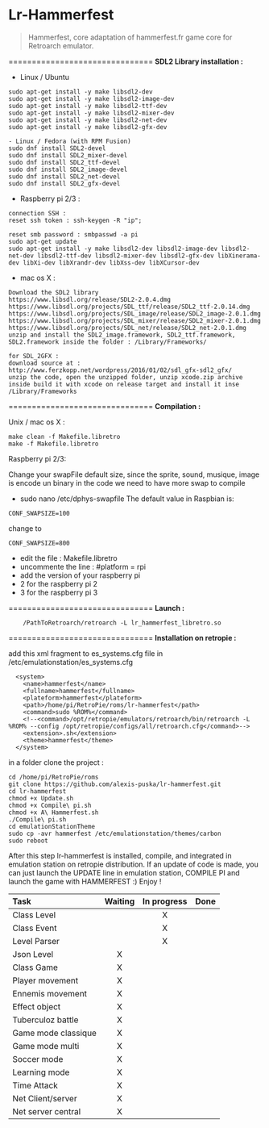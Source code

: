 **Lr-Hammerfest**
===============================

> Hammerfest, core adaptation of hammerfest.fr game
> core for Retroarch emulator.


===============================
**SDL2 Library installation :** 

- Linux / Ubuntu
```
sudo apt-get install -y make libsdl2-dev 
sudo apt-get install -y make libsdl2-image-dev 
sudo apt-get install -y make libsdl2-ttf-dev 
sudo apt-get install -y make libsdl2-mixer-dev 
sudo apt-get install -y make libsdl2-net-dev
sudo apt-get install -y make libsdl2-gfx-dev

- Linux / Fedora (with RPM Fusion)
sudo dnf install SDL2-devel
sudo dnf install SDL2_mixer-devel
sudo dnf install SDL2_ttf-devel
sudo dnf install SDL2_image-devel
sudo dnf install SDL2_net-devel
sudo dnf install SDL2_gfx-devel
```


- Raspberry pi 2/3 : 

```
connection SSH : 
reset ssh token : ssh-keygen -R "ip";

reset smb password : smbpasswd -a pi
sudo apt-get update
sudo apt-get install -y make libsdl2-dev libsdl2-image-dev libsdl2-net-dev libsdl2-ttf-dev libsdl2-mixer-dev libsdl2-gfx-dev libXinerama-dev libXi-dev libXrandr-dev libXss-dev libXCursor-dev 
```


- mac os X : 
```
Download the SDL2 library
https://www.libsdl.org/release/SDL2-2.0.4.dmg
https://www.libsdl.org/projects/SDL_ttf/release/SDL2_ttf-2.0.14.dmg
https://www.libsdl.org/projects/SDL_image/release/SDL2_image-2.0.1.dmg
https://www.libsdl.org/projects/SDL_mixer/release/SDL2_mixer-2.0.1.dmg
https://www.libsdl.org/projects/SDL_net/release/SDL2_net-2.0.1.dmg
unzip and install the SDL2_image.framework, SDL2_ttf.framework, SDL2.framework inside the folder : /Library/Frameworks/

for SDL_2GFX : 
download source at : http://www.ferzkopp.net/wordpress/2016/01/02/sdl_gfx-sdl2_gfx/
unzip the code, open the unzipped folder, unzip xcode.zip archive inside build it with xcode on release target and install it inse /Library/Frameworks
```




===============================
**Compilation :**

Unix / mac os X : 
```
make clean -f Makefile.libretro
make -f Makefile.libretro
```

Raspberry pi 2/3: 

Change your swapFile default size, since the sprite, sound, musique, image is encode un binary in the code we need to have more swap to compile 
- sudo nano /etc/dphys-swapfile
The default value in Raspbian is:
```
CONF_SWAPSIZE=100
```
change to 
```
CONF_SWAPSIZE=800
```

- edit the file : Makefile.libretro
- uncommente the line : #platform = rpi
- add the version of your raspberry pi
- 2 for the raspberry pi 2
- 3 for the raspberry pi 3

===============================
**Launch :**
```
	/PathToRetroarch/retroarch -L lr_hammerfest_libretro.so
```

===============================
**Installation on retropie :**

add this xml fragment to es_systems.cfg file in /etc/emulationstation/es_systems.cfg
```
  <system>
    <name>hammerfest</name>
    <fullname>hammerfest</fullname>
    <plateform>hammerfest</plateform>
    <path>/home/pi/RetroPie/roms/lr-hammerfest</path>
    <command>sudo %ROM%</command>
    <!--<command>/opt/retropie/emulators/retroarch/bin/retroarch -L %ROM% --config /opt/retropie/configs/all/retroarch.cfg</command>-->
    <extension>.sh</extension>
    <theme>hammerfest</theme>
  </system>
```


in a folder clone the project : 
```
cd /home/pi/RetroPie/roms
git clone https://github.com/alexis-puska/lr-hammerfest.git
cd lr-hammerfest
chmod +x Update.sh
chmod +x Compile\ pi.sh
chmod +x A\ Hammerfest.sh
./Compile\ pi.sh
cd emulationStationTheme
sudo cp -avr hammerfest /etc/emulationstation/themes/carbon
sudo reboot
```

After this step lr-hammerfest is installed, compile, and integrated in emulation station on retropie distribution. If an update of code is made, you can just launch the UPDATE line in emulation station, COMPILE PI and launch the game with HAMMERFEST :) Enjoy !



|Task				|Waiting|In progress|Done|
|:------------------|:-----:|:---------:|:--:|
|Class Level		|   	|X 			|	 |
|Class Event		|   	|X 			|	 |
|Level Parser		|   	|X 			|	 |
|Json Level			|X   	| 			|	 |
|Class Game			|X   	| 			|	 |
|Player movement	|X   	| 			|	 |
|Ennemis movement	|X   	| 			|	 |
|Effect object		|X   	| 			|	 |
|Tuberculoz battle	|X   	| 			|	 |
|Game mode classique|X   	| 			|	 |
|Game mode multi	|X   	| 			|	 |
|Soccer mode		|X   	| 			|	 |
|Learning mode		|X   	| 			|	 |
|Time Attack		|X   	| 			|	 |
|Net Client/server	|X   	| 			|	 |
|Net server central	|X   	| 			|	 |
